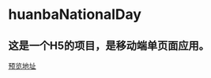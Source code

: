# huanbaNationalDay #
## 这是一个H5的项目，是移动端单页面应用。
[预览地址](http://huanba.cars48db.com/event/src/index.html)
